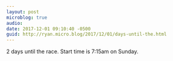 ```yaml
---
layout: post
microblog: true
audio: 
date: 2017-12-01 09:10:40 -0500
guid: http://ryan.micro.blog/2017/12/01/days-until-the.html
---
```

2 days until the race. Start time is 7:15am on Sunday.

